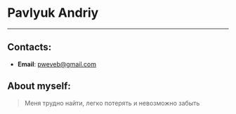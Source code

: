 # Pavlyuk Andriy
---------
## Contacts:
+ **Email**: pweveb@gmail.com

## About myself:
>Меня трудно найти, легко потерять и невозможно забыть
